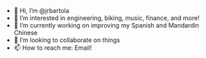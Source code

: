 - 👋 Hi, I’m @jrbartola
- 👀 I’m interested in engineering, biking, music, finance, and more!
- 🌱 I’m currently working on improving my Spanish and Mandardin Chinese
- 💞️ I’m looking to collaborate on things
- 📫 How to reach me: Email!
